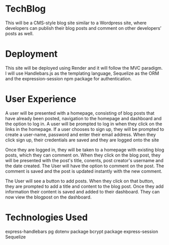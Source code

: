 # TechBlog
This will be a CMS-style blog site similar to a Wordpress site, where developers can publish their blog posts and comment on other developers’ posts as well.

# Deployment
This site will be deployed using Render and it will follow the MVC paradigm. I will use Handlebars.js as the templating language, Sequelize as the ORM and the expression-session npm package for authentication. 

# User Experience
A user will be presented with a homepage, consisting of blog posts that have already been posted, navigation to the homepage and dashboard and the option to log in. A user will be prompted to log in when they click on the links in the homepage. If a user chooses to sign up, they will be prompted to create a user-name, password and enter their email address. When they click sign up, their credentials are saved and they are logged onto the site

Once they are logged in, they will be taken to a homepage with existing blog posts, which they can comment on. When they click on the blog post, they will be presented with the post's title, conents, post creator's username and the date created. The User will have the option to comment on the post. The comment is saved and the post is updated instantly with the new comment. 

The User will see a button to add posts. When they click on that button, they are prompted to add a title and content to the blog post. Once they add information their content is saved and added to their dashboard. They can now view the blogpost on the dashboard. 

# Technologies Used
express-handlebars
pg
dotenv package
bcrypt package
express-session
Sequelize

